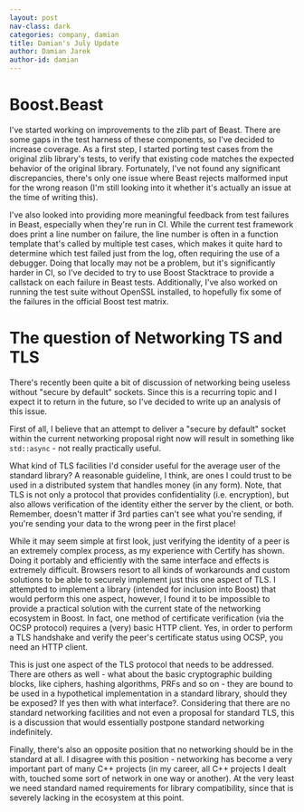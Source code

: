 ```yaml
---
layout: post
nav-class: dark
categories: company, damian
title: Damian's July Update
author: Damian Jarek
author-id: damian
---
```


# Boost.Beast

I've started working on improvements to the zlib part of Beast. There are some gaps
in the test harness of these components, so I've decided to increase coverage.
As a first step, I started porting test cases from the original zlib library's tests,
to verify that existing code matches the expected behavior of the original library.
Fortunately, I've not found any significant discrepancies, there's only one issue
where Beast rejects malformed input for the wrong reason (I'm still looking into it
whether it's actually an issue at the time of writing this).

I've also looked into providing more meaningful feedback from test failures in Beast,
especially when they're run in CI. While the current test framework does print
a line number on failure, the line number is often in a function template that's called
by multiple test cases, which makes it quite hard to determine which test failed
just from the log, often requiring the use of a debugger. Doing that locally
may not be a problem, but it's significantly harder in CI, so I've decided to
try to use Boost Stacktrace to provide a callstack on each failure in Beast tests.
Additionally, I've also worked on running the test suite without OpenSSL installed,
to hopefully fix some of the failures in the official Boost test matrix.

# The question of Networking TS and TLS

There's recently been quite a bit of discussion of networking being useless
without "secure by default" sockets. Since this is a recurring topic and I expect it to return in the future,
so I've decided to write up an analysis of this issue.

First of all, I believe that an attempt to deliver a "secure by default" socket
within the current networking proposal right now will result in something like
`std::async` - not really practically useful.

What kind of TLS facilities I'd consider useful for the average user of the standard library?
A reasonable guideline, I think, are ones I could trust to be used in a distributed
system that handles money (in any form).
Note, that TLS is not only a protocol that provides confidentiality (i.e. encryption),
but also allows verification of the identity either the server by the client, or both.
Remember, doesn't matter if 3rd parties can't see what you're sending,
if you're sending your data to the wrong peer in the first place!

While it may seem simple at first look, just verifying the identity of a peer
is an extremely complex process, as my experience with Certify has shown.
Doing it portably and efficiently with the same interface and effects is extremely difficult.
Browsers resort to all kinds of workarounds and custom solutions to be able
to securely implement just this one aspect of TLS. I attempted to implement
a library (intended for inclusion into Boost) that would perform this one aspect,
however, I found it to be impossible to provide a practical solution with
the current state of the networking ecosystem in Boost. In fact, one method
of certificate verification (via the OCSP protocol) requires a (very) basic
HTTP client. Yes, in order to perform a TLS handshake and verify the peer's
certificate status using OCSP, you need an HTTP client.

This is just one aspect of the TLS protocol that needs to be addressed.
There are others as well - what about the basic cryptographic building blocks,
like ciphers, hashing algorithms, PRFs and so on - they are bound to be used
in a hypothetical implementation in a standard library, should they be exposed? If yes then with what interface?.
Considering that there are no standard networking facilities and not even a proposal for standard TLS,
this is a discussion that would essentially postpone standard networking indefinitely.

Finally, there's also an opposite position that no networking should be
in the standard at all. I disagree with this position - networking has become a very important
part of many C++ projects (in my career, all C++ projects I dealt with, touched
some sort of network in one way or another).
At the very least we need standard named requirements for library compatibility, since that is
severely lacking in the ecosystem at this point.
